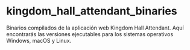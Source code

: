 # kingdom_hall_attendant_binaries
Binarios compilados de la aplicación web Kingdom Hall Attendant. Aquí encontrarás las versiones ejecutables para los sistemas operativos Windows, macOS y Linux.
